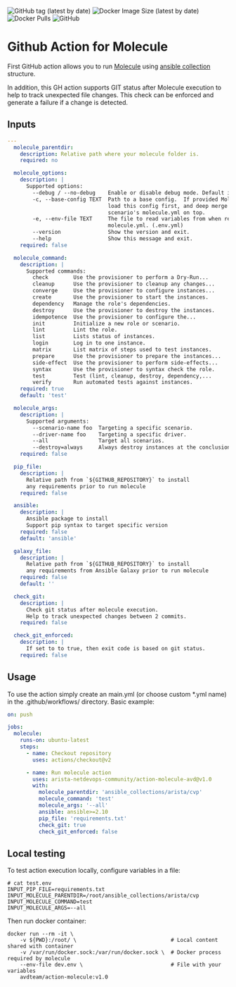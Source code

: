 ![GitHub tag (latest by date)](https://img.shields.io/github/v/tag/titom73/ansible-molecule-git) ![Docker Image Size (latest by date)](https://img.shields.io/docker/image-size/titom73/ansible-molecule-git) ![Docker Pulls](https://img.shields.io/docker/pulls/titom73/ansible-molecule-git) ![GitHub](https://img.shields.io/github/license/titom73/ansible-molecule-git)

# Github  Action for Molecule

First GitHub action allows you to run [Molecule](https://molecule.readthedocs.io/en/latest/) using [ansible collection](https://docs.ansible.com/ansible/latest/user_guide/collections_using.html) structure.

In addition, this GH action supports GIT status after Molecule execution to help to track unexpected file changes. This check can be enforced and generate a failure if a change is detected.

## Inputs

```yaml
---
  molecule_parentdir:
    description: Relative path where your molecule folder is.
    required: no

  molecule_options:
    description: |
      Supported options:
        --debug / --no-debug    Enable or disable debug mode. Default is disabled.
        -c, --base-config TEXT  Path to a base config.  If provided Molecule will
                                load this config first, and deep merge each
                                scenario's molecule.yml on top.
        -e, --env-file TEXT     The file to read variables from when rendering
                                molecule.yml. (.env.yml)
        --version               Show the version and exit.
        --help                  Show this message and exit.
    required: false

  molecule_command:
    description: |
      Supported commands:
        check        Use the provisioner to perform a Dry-Run...
        cleanup      Use the provisioner to cleanup any changes...
        converge     Use the provisioner to configure instances...
        create       Use the provisioner to start the instances.
        dependency   Manage the role's dependencies.
        destroy      Use the provisioner to destroy the instances.
        idempotence  Use the provisioner to configure the...
        init         Initialize a new role or scenario.
        lint         Lint the role.
        list         Lists status of instances.
        login        Log in to one instance.
        matrix       List matrix of steps used to test instances.
        prepare      Use the provisioner to prepare the instances...
        side-effect  Use the provisioner to perform side-effects...
        syntax       Use the provisioner to syntax check the role.
        test         Test (lint, cleanup, destroy, dependency,...
        verify       Run automated tests against instances.
    required: true
    default: 'test'

  molecule_args:
    description: |
      Supported arguments:
        --scenario-name foo  Targeting a specific scenario.
        --driver-name foo    Targeting a specific driver.
        --all                Target all scenarios.
        --destroy=always     Always destroy instances at the conclusion of a Molecule run.
    required: false

  pip_file:
    description: |
      Relative path from `${GITHUB_REPOSITORY}` to install
      any requirements prior to run molecule
    required: false

  ansible:
    description: |
      Ansible package to install
      Support pip syntax to target specific version
    required: false
    default: 'ansible'

  galaxy_file:
    description: |
      Relative path from `${GITHUB_REPOSITORY}` to install
      any requirements from Ansible Galaxy prior to run molecule
    required: false
    default: ''

  check_git:
    description: |
      Check git status after molecule execution.
      Help to track unexpected changes between 2 commits.
    required: false

  check_git_enforced:
    description: |
      If set to to true, then exit code is based on git status.
    required: false
```

## Usage

To use the action simply create an main.yml (or choose custom *.yml name) in the .github/workflows/ directory.
Basic example:

```yaml
on: push

jobs:
  molecule:
    runs-on: ubuntu-latest
    steps:
      - name: Checkout repository
        uses: actions/checkout@v2

      - name: Run molecule action
        uses: arista-netdevops-community/action-molecule-avd@v1.0
        with:
          molecule_parentdir: 'ansible_collections/arista/cvp'
          molecule_command: 'test'
          molecule_args: '--all'
          ansible: ansible>=2.10
          pip_file: 'requirements.txt'
          check_git: true
          check_git_enforced: false
```

## Local testing

To test action execution locally, configure variables in a file:

```shell
# cat test.env
INPUT_PIP_FILE=requirements.txt
INPUT_MOLECULE_PARENTDIR=/root/ansible_collections/arista/cvp
INPUT_MOLECULE_COMMAND=test
INPUT_MOLECULE_ARGS=--all
```

Then run docker container:

```shell
docker run --rm -it \
    -v ${PWD}:/root/ \                              # Local content shared with container
    -v /var/run/docker.sock:/var/run/docker.sock \  # Docker process required by molecule
    --env-file dev.env \                            # File with your variables
    avdteam/action-molecule:v1.0
```
